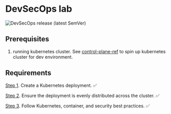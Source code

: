 # DevSecOps lab

![DevSecOps release (latest SemVer)](https://img.shields.io/github/v/tag/AdamDubnytskyy/DevSecOps?sort=semver)

## Prerequisites
1. running kubernetes cluster. See [control-plane-ref](https://github.com/AdamDubnytskyy/k8s-controller/blob/main/docs/control-plane/README.md) to spin up kubernetes cluster for dev environment.

## Requirements
[Step 1](docs/step1-create-kubernetes-deployment/README.md). Create a Kubernetes deployment. ✅

[Step 2](docs/step2-ensure-deployment-even-distribution-across-cluster/README.md). Ensure the deployment is evenly distributed across the cluster. ✅

[Step 3](docs/step3-follow-security-best-practices/README.md). Follow Kubernetes, container, and security best practices. ✅
